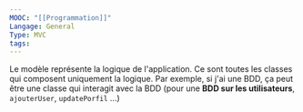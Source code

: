 ```yaml
---
MOOC: "[[Programmation]]"
Langage: General
Type: MVC
tags:
---
```

Le modèle représente la logique de l'application. Ce sont toutes les classes qui composent uniquement la logique. Par exemple, si j'ai une BDD, ça peut être une classe qui interagit avec la BDD (pour une **BDD sur les utilisateurs**, `ajouterUser`, `updatePorfil` ...)